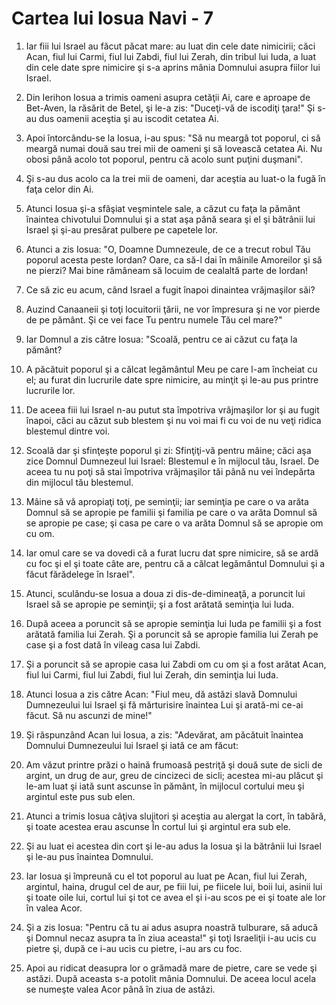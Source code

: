 # Cartea lui Iosua Navi - 7

1. Iar fiii lui Israel au făcut păcat mare: au luat din cele date nimicirii; căci Acan, fiul lui Carmi, fiul lui Zabdi, fiul lui Zerah, din tribul lui Iuda, a luat din cele date spre nimicire şi s-a aprins mânia Domnului asupra fiilor lui Israel. 

2. Din Ierihon Iosua a trimis oameni asupra cetăţii Ai, care e aproape de Bet-Aven, la răsărit de Betel, şi le-a zis: "Duceţi-vă de iscodiţi ţara!" Şi s-au dus oamenii aceştia şi au iscodit cetatea Ai. 

3. Apoi întorcându-se la Iosua, i-au spus: "Să nu meargă tot poporul, ci să meargă numai două sau trei mii de oameni şi să lovească cetatea Ai. Nu obosi până acolo tot poporul, pentru că acolo sunt puţini duşmani". 

4. Şi s-au dus acolo ca la trei mii de oameni, dar aceştia au luat-o la fugă în faţa celor din Ai. 

6. Atunci Iosua şi-a sfâşiat veşmintele sale, a căzut cu faţa la pământ înaintea chivotului Domnului şi a stat aşa până seara şi el şi bătrânii lui Israel şi şi-au presărat pulbere pe capetele lor. 

7. Atunci a zis Iosua: "O, Doamne Dumnezeule, de ce a trecut robul Tău poporul acesta peste Iordan? Oare, ca să-l dai în mâinile Amoreilor şi să ne pierzi? Mai bine rămâneam să locuim de cealaltă parte de Iordan! 

8. Ce să zic eu acum, când Israel a fugit înapoi dinaintea vrăjmaşilor săi? 

9. Auzind Canaaneii şi toţi locuitorii ţării, ne vor împresura şi ne vor pierde de pe pământ. Şi ce vei face Tu pentru numele Tău cel mare?" 

10. Iar Domnul a zis către Iosua: "Scoală, pentru ce ai căzut cu faţa la pământ? 

11. A păcătuit poporul şi a călcat legământul Meu pe care l-am încheiat cu el; au furat din lucrurile date spre nimicire, au minţit şi le-au pus printre lucrurile lor. 

12. De aceea fiii lui Israel n-au putut sta împotriva vrăjmaşilor lor şi au fugit înapoi, căci au căzut sub blestem şi nu voi mai fi cu voi de nu veţi ridica blestemul dintre voi. 

13. Scoală dar şi sfinţeşte poporul şi zi: Sfinţiţi-vă pentru mâine; căci aşa zice Domnul Dumnezeul lui Israel: Blestemul e în mijlocul tău, Israel. De aceea tu nu poţi să stai împotriva vrăjmaşilor tăi până nu vei îndepărta din mijlocul tău blestemul. 

14. Mâine să vă apropiaţi toţi, pe seminţii; iar seminţia pe care o va arăta Domnul să se apropie pe familii şi familia pe care o va arăta Domnul să se apropie pe case; şi casa pe care o va arăta Domnul să se apropie om cu om. 

15. Iar omul care se va dovedi că a furat lucru dat spre nimicire, să se ardă cu foc şi el şi toate câte are, pentru că a călcat legământul Domnului şi a făcut fărădelege în Israel". 

16. Atunci, sculându-se Iosua a doua zi dis-de-dimineaţă, a poruncit lui Israel să se apropie pe seminţii; şi a fost arătată seminţia lui Iuda. 

17. După aceea a poruncit să se apropie seminţia lui Iuda pe familii şi a fost arătată familia lui Zerah. Şi a poruncit să se apropie familia lui Zerah pe case şi a fost dată în vileag casa lui Zabdi. 

18. Şi a poruncit să se apropie casa lui Zabdi om cu om şi a fost arătat Acan, fiul lui Carmi, fiul lui Zabdi, fiul lui Zerah, din seminţia lui Iuda. 

19. Atunci Iosua a zis către Acan: "Fiul meu, dă astăzi slavă Domnului Dumnezeului lui Israel şi fă mărturisire înaintea Lui şi arată-mi ce-ai făcut. Să nu ascunzi de mine!" 

20. Şi răspunzând Acan lui Iosua, a zis: "Adevărat, am păcătuit înaintea Domnului Dumnezeului lui Israel şi iată ce am făcut: 

21. Am văzut printre prăzi o haină frumoasă pestriţă şi două sute de sicli de argint, un drug de aur, greu de cincizeci de sicli; acestea mi-au plăcut şi le-am luat şi iată sunt ascunse în pământ, în mijlocul cortului meu şi argintul este pus sub elen. 

22. Atunci a trimis Iosua câţiva slujitori şi aceştia au alergat la cort, în tabără, şi toate acestea erau ascunse În cortul lui şi argintul era sub ele. 

23. Şi au luat ei acestea din cort şi le-au adus la Iosua şi la bătrânii lui Israel şi le-au pus înaintea Domnului. 

24. Iar Iosua şi împreună cu el tot poporul au luat pe Acan, fiul lui Zerah, argintul, haina, drugul cel de aur, pe fiii lui, pe fiicele lui, boii lui, asinii lui şi toate oile lui, cortul lui şi tot ce avea el şi i-au scos pe ei şi toate ale lor în valea Acor. 

25. Şi a zis Iosua: "Pentru că tu ai adus asupra noastră tulburare, să aducă şi Domnul necaz asupra ta în ziua aceasta!" şi toţi Israeliţii i-au ucis cu pietre şi, după ce i-au ucis cu pietre, i-au ars cu foc. 

26. Apoi au ridicat deasupra lor o grămadă mare de pietre, care se vede şi astăzi. După aceasta s-a potolit mânia Domnului. De aceea locul acela se numeşte valea Acor până în ziua de astăzi. 

